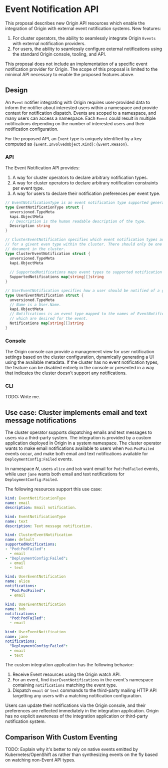 # Event Notification API

This proposal describes new Origin API resources which enable the integration of Origin with external event notification systems. New features:

1. For cluster operators, the ability to seamlessly integrate Origin `Events` with external notification providers.
2. For users, the ability to seamlessly configure external notifications using the standard Origin console, tooling, and API.

This proposal does not include an implementation of a specific event notification provider for Origin. The scope of this proposal is limited to the minimal API necessary to enable the proposed features above.

## Design

An `Event` notifier integrating with Origin requires user-provided data to inform the notifier about interested users within a namespace and provide context for notification dispatch. Events are scoped to a namespace, and many users can access a namespace. Each `Event` could result in multiple notifications depending on the number of interested users and their notification configuration.

For the proposed API, an `Event` type is uniquely identified by a key computed as `{Event.InvolvedObject.Kind}:{Event.Reason}`.

### API

The Event Notification API provides:

1. A way for cluster operators to declare arbitrary notification types.
2. A way for cluster operators to declare arbitrary notification constraints per event type.
3. A way for users to declare their notification preferences per event type.

```go
// EventNotificationType is an event notification type supported generally the cluster.
type EventNotificationType struct {
  unversioned.TypeMeta
  kapi.ObjectMeta
  // Description is the human readable description of the type.
  Description string
}

// ClusterEventNotification specifies which event notification types are supported
// for a givent even type within the cluster. There should only be one ClusterEventNotification
// document in the cluster.
type ClusterEventNotification struct {
  unversioned.TypeMeta
  kapi.ObjectMeta
	
  // SupportedNotifications maps event types to supported notification types.
  SupportedNotifications map[string][]string
}

// UserEventNotification specifies how a user should be notified of a given event.
type UserEventNotification struct {
  unversioned.TypeMeta
  // Name is a User.Name.
  kapi.ObjectMeta
  // Notifications is an event type mapped to the names of EventNotificationTypes
  // which are desired for the event.
  Notifications map[string][]string
}
```

### Console

The Origin console can provide a management view for user notification settings based on the cluster configuration, dynamically generating a UI using the available metadata. If the cluster has no event notification types, the feature can be disabled entirely in the console or presented in a way that indicates the cluster doesn't support any notifications.

### CLI

TODO: Write me.

## Use case: Cluster implements email and text message notifications

The cluster operator supports dispatching emails and text messages to users via a third-party system. The integration is provided by a custom application deployed in Origin in a system namespace. The cluster operator wants to make email notifications available to users when `Pod:PodFailed` events occur, and make both email and text notifications available for `DeploymentConfig:Failed` events.

In namespace *N*, users `alice` and `bob` want email for `Pod:PodFailed` events, while user `jane` wants both email and text notifications for `DeploymentConfig:Failed`.

The following resources support this use case:

```yaml
kind: EventNotificationType
name: email
description: Email notification.

kind: EventNotificationType
name: text
description: Text message notification.

kind: ClusterEventNotification
name: default
supportedNotifications:
- "Pod:PodFailed":
  - email
- "DeploymentConfig:Failed":
  - email
  - text

kind: UserEventNotification
name: alice
notifications:
  "Pod:PodFailed":
  - email

kind: UserEventNotification
name: bob
notifications:
  "Pod:PodFailed":
  - email

kind: UserEventNotification
name: jane
notifications:
  "DeploymentConfig:Failed":
  - email
  - text
```

The custom integration application has the following behavior:

1. Receive Event resources using the Origin watch API.
2. For an event, find `UserEventNotifications` in the event's namespace containing `notifications` matching the event type.
3. Dispatch `email` or `text` commands to the third-party mailing HTTP API targetting any users with a matching notification configuration.

Users can update their notifications via the Origin console, and their preferences are reflected immediately in the integration application. Origin has no explicit awareness of the integration application or third-party notification system.

## Comparison With Custom Eventing

TODO: Explain why it's better to rely on native events emitted by Kubernetes/OpenShift as rather than synthesizing events on the fly based on watching non-Event API types.

